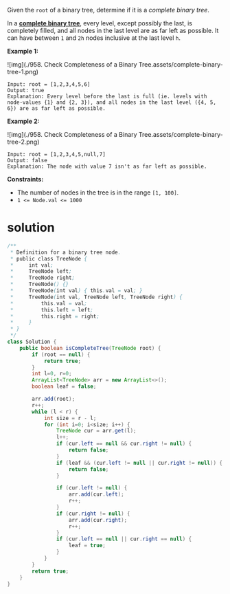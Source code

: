 Given the `root` of a binary tree, determine if it is a *complete binary tree*.

In a **[complete binary tree](http://en.wikipedia.org/wiki/Binary_tree#Types_of_binary_trees)**, every level, except possibly the last, is completely filled, and all nodes in the last level are as far left as possible. It can have between `1` and `2h` nodes inclusive at the last level `h`.

 

**Example 1:**

![img](./958. Check Completeness of a Binary Tree.assets/complete-binary-tree-1.png)

```
Input: root = [1,2,3,4,5,6]
Output: true
Explanation: Every level before the last is full (ie. levels with node-values {1} and {2, 3}), and all nodes in the last level ({4, 5, 6}) are as far left as possible.
```

**Example 2:**

![img](./958. Check Completeness of a Binary Tree.assets/complete-binary-tree-2.png)

```
Input: root = [1,2,3,4,5,null,7]
Output: false
Explanation: The node with value 7 isn't as far left as possible.
```

 

**Constraints:**

- The number of nodes in the tree is in the range `[1, 100]`.
- `1 <= Node.val <= 1000`

# solution

```java
/**
 * Definition for a binary tree node.
 * public class TreeNode {
 *     int val;
 *     TreeNode left;
 *     TreeNode right;
 *     TreeNode() {}
 *     TreeNode(int val) { this.val = val; }
 *     TreeNode(int val, TreeNode left, TreeNode right) {
 *         this.val = val;
 *         this.left = left;
 *         this.right = right;
 *     }
 * }
 */
class Solution {
    public boolean isCompleteTree(TreeNode root) {
        if (root == null) {
            return true;
        }
        int l=0, r=0;
        ArrayList<TreeNode> arr = new ArrayList<>();
        boolean leaf = false;

        arr.add(root);
        r++;
        while (l < r) {
            int size = r - l;
            for (int i=0; i<size; i++) {
                TreeNode cur = arr.get(l);
                l++;
                if (cur.left == null && cur.right != null) {
                    return false;
                }
                if (leaf && (cur.left != null || cur.right != null)) {
                    return false;
                }

                if (cur.left != null) {
                    arr.add(cur.left);
                    r++;
                }
                if (cur.right != null) {
                    arr.add(cur.right);
                    r++;
                }
                if (cur.left == null || cur.right == null) {
                    leaf = true;
                }
            }
        }
        return true;
    }
}
```

